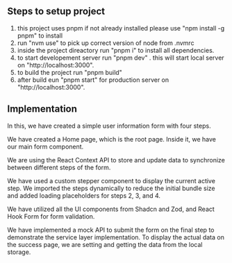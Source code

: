 ## Steps to setup project

1. this project uses pnpm if not already installed please use "npm install -g pnpm" to install
2. run "nvm use" to pick up correct version of node from .nvmrc
3. inside the project direactory run "pnpm i" to install all dependencies.
4. to start developement server run "pnpm dev" . this will start local server on "http://localhost:3000".
5. to build the project run "pnpm build"
6. after build eun "pnpm start" for production server on "http://localhost:3000".

## Implementation

In this, we have created a simple user information form with four steps.

We have created a Home page, which is the root page. Inside it, we have our main form component.

We are using the React Context API to store and update data to synchronize between different steps of the form.

We have used a custom stepper component to display the current active step. We imported the steps dynamically to reduce the initial bundle size and added loading placeholders for steps 2, 3, and 4.

We have utilized all the UI components from Shadcn and Zod, and React Hook Form for form validation.

We have implemented a mock API to submit the form on the final step to demonstrate the service layer implementation. To display the actual data on the success page, we are setting and getting the data from the local storage.
